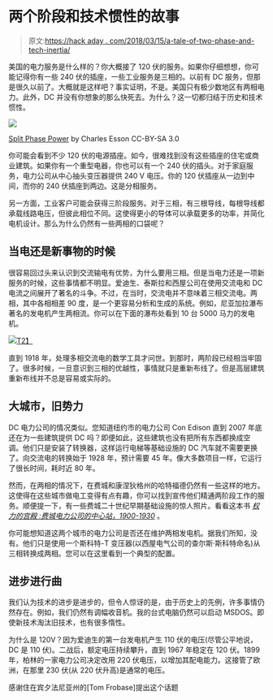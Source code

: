 # 两个阶段和技术惯性的故事

> 原文:[https://hack aday . com/2018/03/15/a-tale-of-two-phase-and-tech-inertia/](https://hackaday.com/2018/03/15/a-tale-of-two-phases-and-tech-inertia/)

美国的电力服务是什么样的？你大概接了 120 伏的服务。如果你仔细想想，你可能记得你有一些 240 伏的插座，一些工业服务是三相的。以前有 DC 服务，但那是很久以前了。大概就是这样吧？事实证明，不是。美国只有极少数地区有两相电力。此外，DC 并没有你想象的那么快死去。为什么？这一切都归结于历史和技术惯性。

![](../Images/410624cf743bfc290c2d3abccfb8ddd6.png)

[Split Phase Power](http://www.phillyfacility.com/two_phase.htm) by Charles Esson CC-BY-SA 3.0

你可能会看到不少 120 伏的电源插座。如今，很难找到没有这些插座的住宅或商业建筑。如果你有一个重型电器，你也可以有一个 240 伏的插头。对于家庭服务，电力公司从中心抽头变压器提供 240 V 电压。你的 120 伏插座从一边到中间，而你的 240 伏插座到两边。这是分相服务。

另一方面，工业客户可能会获得三阶段服务。对于三相，有三根导线，每根导线都承载线路电压，但彼此相位不同。这使得更小的导体可以承载更多的功率，并简化电机设计。那么为什么仍然有一些两相的口袋呢？

## 当电还是新事物的时候

很容易回过头来认识到交流输电有优势，为什么要用三相。但是当电力还是一项新服务的时候，这些事情都不明显。爱迪生、泰斯拉和西屋公司在使用交流电和 DC 电流之间展开了著名的斗争。不过，在当时，交流电并不意味着三相交流电。两相，其中各相相差 90 度，是一个更容易分析和生成的系统。例如，尼亚加拉瀑布著名的发电机产生两相流。你可以在下面的瀑布处看到 10 台 5000 马力的发电机。

[![](../Images/86d6a2b7569f232139aef2eac4693700.png)T2】](https://hackaday.com/wp-content/uploads/2018/02/westinghouse_generators_at_niagara_falls.jpg)

直到 1918 年，处理多相交流电的数学工具才问世。到那时，两阶段已经相当牢固了。很多时候，一旦意识到三相的优越性，事情就只是重新布线了。但是高层建筑重新布线并不总是容易或实际的。

## 大城市，旧势力

DC 电力公司的情况类似。您知道纽约市的电力公司 Con Edison 直到 2007 年底还在为一些建筑提供 DC 吗？即便如此，这些建筑也没有把所有东西都换成空调。他们只是安装了转换器，这样运行电梯等基础设施的 DC 汽车就不需要更换了。向交流电的转换始于 1928 年，预计需要 45 年。像大多数项目一样，它运行了很长时间，耗时近 80 年。

然而，在两相的情况下，在费城和康涅狄格州的哈特福德仍然有一些这样的地方。这使得在这些城市做电工变得有点有趣，你可以找到宣传他们精通两阶段工作的服务。顺便提一下，有一些费城二十世纪早期基础设施的惊人照片。看看这本书 [*权力的宫殿* *:费城电力公司的中心站，1900-1930*](https://www.atlasobscura.com/articles/magnificent-photos-of-power-stations-in-the-early-1900s) 。

你可能想知道这两个城市的电力公司是否还在维护两相发电机。据我们所知，没有。他们只是使用一个斯科特-T 变压器(以西屋电气公司的查尔斯·斯科特命名)从三相转换成两相。您可以在这里看到一个典型的配置。

## 进步进行曲

我们认为技术的进步是进步的，但令人惊讶的是，由于历史上的先例，许多事情仍然存在。例如，我们仍然有调幅收音机。我的台式电脑仍然可以启动 MSDOS。即使新技术淘汰旧技术，也有很多惰性。

为什么是 120V？因为爱迪生的第一台发电机产生 110 伏的电压(尽管公平地说，DC 是 110 伏)。二战后，额定电压持续攀升，直到 1967 年稳定在 120 伏。1899 年，柏林的一家电力公司决定改用 220 伏电压，以增加其配电能力。这接管了欧洲，在那里 230 伏(从 220 伏升高)是通常的电压。

感谢住在宾夕法尼亚州的[Tom Frobase]提出这个话题